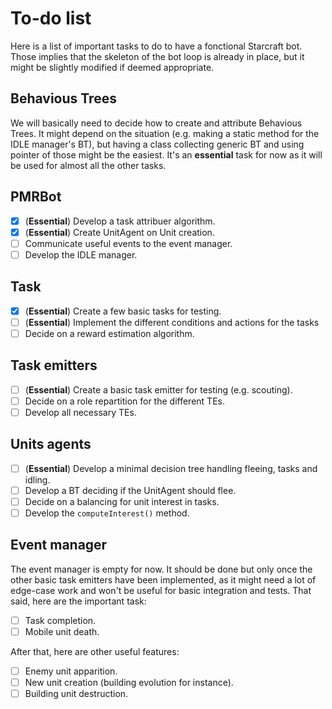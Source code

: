 # To-do list

Here is a list of important tasks to do to have a fonctional Starcraft bot. Those implies that the skeleton of the bot loop is already in place, but it might be slightly modified if deemed appropriate.

## Behavious Trees

We will basically need to decide how to create and attribute Behavious Trees. It might depend on the situation (e.g. making a static method for the IDLE manager's BT), but having a class collecting generic BT and using pointer of those might be the easiest.
It's an **essential** task for now as it will be used for almost all the other tasks.

## PMRBot


 - [x] (**Essential**) Develop a task attribuer algorithm.
 - [x] (**Essential**) Create UnitAgent on Unit creation.
 - [ ] Communicate useful events to the event manager.
 - [ ] Develop the IDLE manager.

## Task
 - [x] (**Essential**) Create a few basic tasks for testing.
 - [ ] (**Essential**) Implement the different conditions and actions for the tasks
 - [ ] Decide on a reward estimation algorithm.

## Task emitters
 - [ ] (**Essential**) Create a basic task emitter for testing (e.g. scouting).
 - [ ] Decide on a role repartition for the different TEs.
 - [ ] Develop all necessary TEs.

## Units agents
 - [ ] (**Essential**) Develop a minimal decision tree handling fleeing, tasks and idling.
 - [ ] Develop a BT deciding if the UnitAgent should flee.
 - [ ] Decide on a balancing for unit interest in tasks.
 - [ ] Develop the `computeInterest()` method.

## Event manager

The event manager is empty for now. It should be done but only once the other basic task emitters have been implemented, as it might need a lot of edge-case work and won't be useful for basic integration and tests.
That said, here are the important task:
 - [ ] Task completion.
 - [ ] Mobile unit death.

After that, here are other useful features:
 - [ ] Enemy unit apparition.
 - [ ] New unit creation (building evolution for instance).
 - [ ] Building unit destruction.